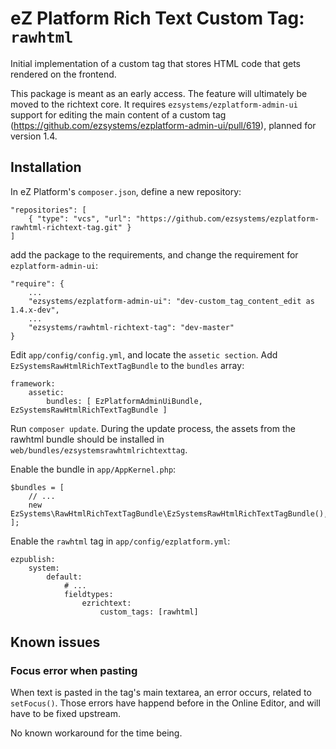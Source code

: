 # eZ Platform Rich Text Custom Tag: `rawhtml`

Initial implementation of a custom tag that stores HTML code that gets
rendered on the frontend.

This package is meant as an early access. The feature will ultimately
be moved to the richtext core. It requires
`ezsystems/ezplatform-admin-ui` support for editing the main content of a
custom tag (https://github.com/ezsystems/ezplatform-admin-ui/pull/619),
planned for version 1.4.

## Installation

In eZ Platform's `composer.json`, define a new repository:

    "repositories": [
        { "type": "vcs", "url": "https://github.com/ezsystems/ezplatform-rawhtml-richtext-tag.git" }
    ]

add the package to the requirements, and change the requirement for `ezplatform-admin-ui`:

    "require": {
        ...
        "ezsystems/ezplatform-admin-ui": "dev-custom_tag_content_edit as 1.4.x-dev",
        ...
        "ezsystems/rawhtml-richtext-tag": "dev-master"
    }

Edit `app/config/config.yml`, and locate the `assetic section`. Add
`EzSystemsRawHtmlRichTextTagBundle` to the `bundles` array:

    framework:
        assetic:
            bundles: [ EzPlatformAdminUiBundle, EzSystemsRawHtmlRichTextTagBundle ]

Run `composer update`. During the update process, the assets from the
rawhtml bundle should be installed in `web/bundles/ezsystemsrawhtmlrichtexttag`.

Enable the bundle in `app/AppKernel.php`:

    $bundles = [
        // ...
        new EzSystems\RawHtmlRichTextTagBundle\EzSystemsRawHtmlRichTextTagBundle(),
    ];

Enable the `rawhtml` tag in `app/config/ezplatform.yml`:

    ezpublish:
        system:
            default:
                # ...
                fieldtypes:
                    ezrichtext:
                        custom_tags: [rawhtml]

## Known issues

### Focus error when pasting
When text is pasted in the tag's main textarea, an error occurs, related
to `setFocus()`. Those errors have happend before in the Online Editor,
and will have to be fixed upstream.

No known workaround for the time being.